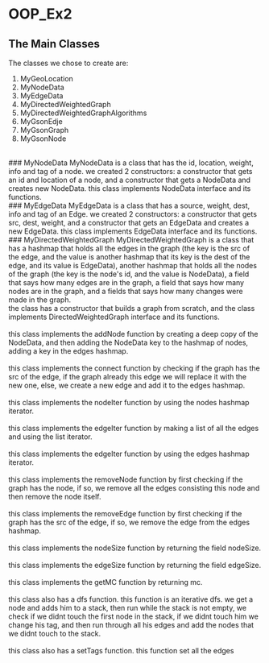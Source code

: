 # OOP_Ex2
## The Main Classes
The classes we chose to create are: </br>
1. MyGeoLocation
2. MyNodeData
3. MyEdgeData
4. MyDirectedWeightedGraph
5. MyDirectedWeightedGraphAlgorithms
6. MyGsonEdje
7. MyGsonGraph
8. MyGsonNode
</br>
### MyNodeData
MyNodeData is a class that has the id, location, weight, info and tag of a node. we created 2 constructors: a constructor that gets an id and location of a node, and a constructor that gets a NodeData and creates new NodeData. this class implements NodeData interface and its functions. 
</br>
### MyEdgeData
MyEdgeData is a class that has a source, weight, dest, info and tag of an Edge. we created 2 constructors: a constructor that gets src, dest, weight, and a constructor that gets an EdgeData and creates a new EdgeData. this class implements EdgeData interface and its functions.
</br>
### MyDirectedWeightedGraph
MyDirectedWeightedGraph is a class that has a hashmap that holds all the edges in the graph (the key is the src of the edge, and the value is another hashmap that its key is the dest of the edge, and its value is EdgeData), another hashmap that holds all the nodes of the graph (the key is the node's id, and the value is NodeData), a field that says how many edges are in the graph, a field that says how many nodes are in the graph, and a fields that says how many changes were made in the graph.
</br>
the class has a constructor that builds a graph from scratch, and the class implements DirectedWeightedGraph interface and its functions.
</br>
</br>
this class implements the addNode function by creating a deep copy of the NodeData, and then adding the NodeData key to the hashmap of nodes, adding a key in the edges hashmap.
</br>
</br>
this class implements the connect function by checking if the graph has the src of the edge, if the graph already this edge we will replace it with the new one, else, we create a new edge and add it to the edges hashmap.
</br>
</br>
this class implements the nodeIter function by using the nodes hashmap iterator.
</br>
</br>
this class implements the edgeIter function by making a list of all the edges and using the list iterator.
</br>
</br>
this class implements the edgeIter function by using the edges hashmap iterator.
</br>
</br>
this class implements the removeNode function by first checking if the graph has the node, if so, we remove all the edges consisting this node and then remove the node itself.
</br>
</br>
this class implements the removeEdge function by first checking if the graph has the src of the edge, if so, we remove the edge from the edges hashmap.
</br>
</br>
this class implements the nodeSize function by returning the field nodeSize.
</br>
</br>
this class implements the edgeSize function by returning the field edgeSize.
</br>
</br>
this class implements the getMC function by returning mc.
</br>
</br>
this class also has a dfs function. this function is an iterative dfs. we get a node and adds him to a stack, then run while the stack is not empty, we check if we didnt touch the first node in the stack, if we didnt touch him we change his tag, and then run through all his edges and add the nodes that we didnt touch to the stack.
</br>
</br>
this class also has a setTags function. this function set all the edges 
